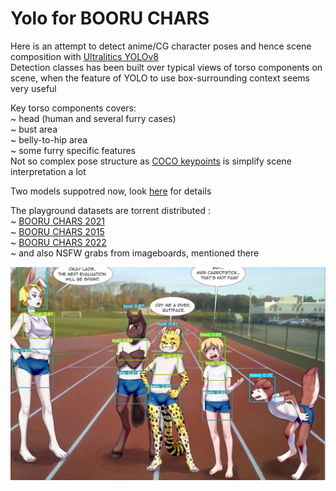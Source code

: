 # Yolo for BOORU CHARS

Here is an attempt to detect anime/CG character poses and hence scene composition with [Ultralitics YOLOv8](https://github.com/ultralytics/ultralytics) <br>
Detection classes has been built over typical views of torso components on scene, when the feature of YOLO to use box-surrounding context seems very useful <br>

Key torso components covers: <br>
~ head (human and several furry cases) <br>
~ bust area <br>
~ belly-to-hip area <br>
~ some furry specific features <br>
Not so complex pose structure as [COCO keypoints](https://cocodataset.org/#keypoints-2020) is simplify scene interpretation a lot <br>

Two models suppotred now, look [here](models/README.md) for details <br>

The playground datasets are torrent distributed : <br>
~ [BOORU CHARS 2021](https://nyaa.si/view/1384820) <br>
~ [BOORU CHARS 2015](https://nyaa.si/view/1468367) <br>
~ [BOORU CHARS 2022](https://nyaa.si/view/1547662) <br>
~ and also NSFW grabs from imageboards, mentioned there

![Attention picker](/images/det_wAL_cr.jpg)
